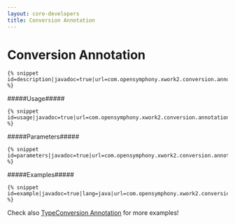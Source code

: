 ```yaml
---
layout: core-developers
title: Conversion Annotation
---
```


# Conversion Annotation



~~~~~~~
{% snippet id=description|javadoc=true|url=com.opensymphony.xwork2.conversion.annotations.Conversion %}
~~~~~~~

#####Usage#####



~~~~~~~
{% snippet id=usage|javadoc=true|url=com.opensymphony.xwork2.conversion.annotations.Conversion %}
~~~~~~~

#####Parameters#####



~~~~~~~
{% snippet id=parameters|javadoc=true|url=com.opensymphony.xwork2.conversion.annotations.Conversion %}
~~~~~~~

#####Examples#####



~~~~~~~
{% snippet id=example|javadoc=true|lang=java|url=com.opensymphony.xwork2.conversion.annotations.Conversion %}
~~~~~~~

Check also [TypeConversion Annotation](type-conversion-annotation.html) for more examples!